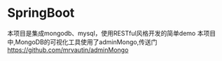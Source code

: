 # SpringBoot
本项目是集成mongodb、mysql，使用RESTful风格开发的简单demo
本项目中,MongoDB的可视化工具使用了adminMongo,传送门 https://github.com/mrvautin/adminMongo
